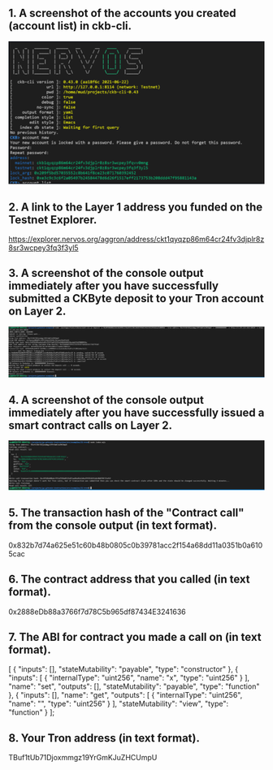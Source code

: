 ## 1. A screenshot of the accounts you created (account list) in ckb-cli.
![](accounts.PNG)

## 2. A link to the Layer 1 address you funded on the Testnet Explorer.
https://explorer.nervos.org/aggron/address/ckt1qyqzp86m64cr24fv3djplr8z8sr3wcpey3fq3f3yl5

## 3. A screenshot of the console output immediately after you have successfully submitted a CKByte deposit to your Tron account on Layer 2.
![](depositScreenshot.PNG)

## 4. A screenshot of the console output immediately after you have successfully issued a smart contract calls on Layer 2.
![](smartcontractcall.PNG)
## 5. The transaction hash of the "Contract call" from the console output (in text format).
0x832b7d74a625e51c60b48b0805c0b39781acc2f154a68dd11a0351b0a6105cac
## 6. The contract address that you called (in text format).
0x2888eDb88a3766f7d78C5b965df87434E3241636
## 7. The ABI for contract you made a call on (in text format).
[
  {
    "inputs": [],
    "stateMutability": "payable",
    "type": "constructor"
  },
  {
    "inputs": [
      {
        "internalType": "uint256",
        "name": "x",
        "type": "uint256"
      }
    ],
    "name": "set",
    "outputs": [],
    "stateMutability": "payable",
    "type": "function"
  },
  {
    "inputs": [],
    "name": "get",
    "outputs": [
      {
        "internalType": "uint256",
        "name": "",
        "type": "uint256"
      }
    ],
    "stateMutability": "view",
    "type": "function"
  }
];
## 8. Your Tron address (in text format).
TBuf1tUb71Djoxmmgz19YrGmKJuZHCUmpU
